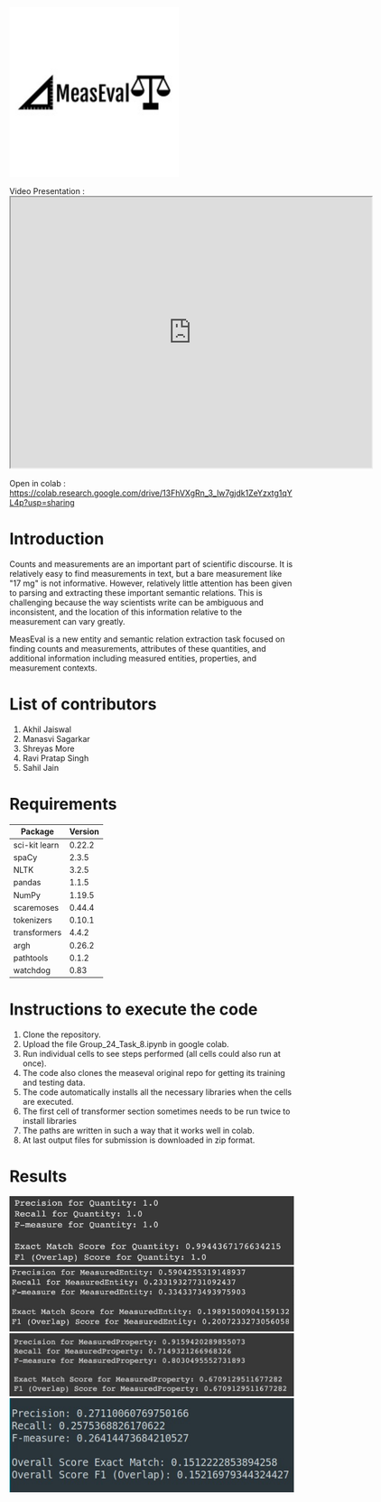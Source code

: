 <img src="images\measeval-logo.jpg" alt="measeval-logo" style="zoom:150%;" />

Video Presentation : <iframe src="https://drive.google.com/file/d/1OQYpCwAPwwrDmSzv5fGtxqNq3IC0zp02/preview" width="640" height="480"></iframe>

Open in colab : https://colab.research.google.com/drive/13FhVXgRn_3_lw7gjdk1ZeYzxtg1qYL4p?usp=sharing
# Introduction

Counts and measurements are an important part of scientific discourse. It is relatively easy to find measurements in text, but a bare measurement like "17 mg" is not informative. However, relatively little attention has been given to parsing and extracting these important semantic relations. This is challenging because the way scientists write can be ambiguous and inconsistent, and the location of this information relative to the measurement can vary greatly.

MeasEval is a new entity and semantic relation extraction task focused on finding counts and measurements, attributes of these quantities, and additional information including measured entities, properties, and measurement contexts.

# List of contributors

1. Akhil Jaiswal
2. Manasvi Sagarkar
3. Shreyas More
4. Ravi Pratap Singh
5. Sahil Jain

# Requirements

| Package       | Version |
| ------------- | ------- |
| sci-kit learn | 0.22.2  |
| spaCy         | 2.3.5   |
| NLTK          | 3.2.5   |
| pandas        | 1.1.5   |
| NumPy         | 1.19.5  |
| scaremoses    | 0.44.4  |
| tokenizers    | 0.10.1  |
| transformers  | 4.4.2   |
| argh          | 0.26.2  |
| pathtools     | 0.1.2   |
| watchdog      | 0.83    |



# Instructions to execute the code

1. Clone the repository.
2. Upload the file Group_24_Task_8.ipynb in google colab.
3. Run individual cells to see steps performed (all cells could also run at once).
4. The code also clones the measeval original repo for getting its training and testing data.
5. The code automatically installs all the necessary libraries when the cells are executed.
6. The first cell of transformer section sometimes needs to be run twice to install libraries 
7. The paths are written in such a way that it works well in colab.
8. At last output files for submission is downloaded in zip format.

# Results

<img src="images\quantity_f1.jpeg" alt="quantity_f1" style="zoom:101%;" />

<img src="images\measuredentity_f1.jpeg" alt="measuredentity_f1" style="zoom:92%;" />

<img src="images\measuredproperty_f1.jpeg" alt="measuredproperty_f1" style="zoom:87%;" />

<img src="images\overall_f1.jpeg" alt="overall_f1" style="zoom:170%;" />

